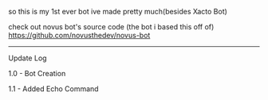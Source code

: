 so this is my 1st ever bot ive made pretty much(besides Xacto Bot)

check out novus bot's source code (the bot i based this off of) https://github.com/novusthedev/novus-bot

--------

Update Log 

1.0 - Bot Creation  

1.1 - Added Echo Command

